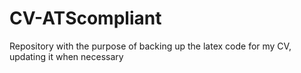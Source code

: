 # CV-ATScompliant
Repository with the purpose of backing up the latex code for my CV, updating it when necessary
